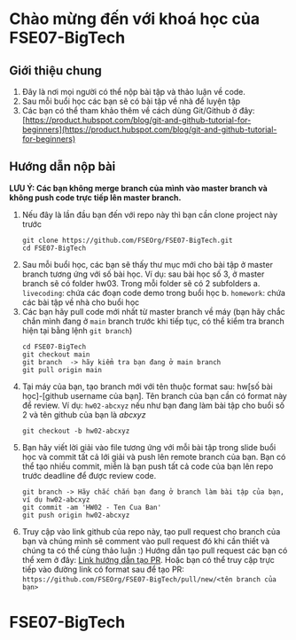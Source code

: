 # Chào mừng đến với khoá học của FSE07-BigTech

## Giới thiệu chung
1. Đây là nơi mọi người có thể nộp bài tập và thảo luận về code.
2. Sau mỗi buổi học các bạn sẽ có bài tập về nhà để luyện tập
3. Các bạn có thể tham khảo thêm về cách dùng Git/Github ở đây:  [https://product.hubspot.com/blog/git-and-github-tutorial-for-beginners](https://product.hubspot.com/blog/git-and-github-tutorial-for-beginners)

## Hướng dẫn nộp bài

**LƯU Ý: Các bạn không merge branch của mình vào master branch và không push code trực tiếp lên master branch.**

 1. Nếu đây là lần đầu bạn đến với repo này thì bạn cần clone project này trước
	 ```
	 git clone https://github.com/FSEOrg/FSE07-BigTech.git
	 cd FSE07-BigTech
	 ``` 
 2. Sau mỗi buổi học, các bạn sẽ thấy thư mục mới cho bài tập ở master branch tương ứng với số bài học. Ví dụ: sau bài học số 3, ở master branch sẽ có folder hw03. Trong mỗi folder sẽ có 2 subfolders
	 a. ```livecoding```: chứa các đoạn code demo trong buổi học
	 b. ```homework```: chứa các bài tập về nhà cho buổi học
 3. Các bạn hãy pull code mới nhất từ master branch về máy (bạn hãy chắc chắn mình đang ở ```main``` branch trước khi tiếp tục, có thể kiểm tra branch hiện tại bằng lệnh ```git branch```)
	 ```
	 cd FSE07-BigTech
	 git checkout main
	 git branch  -> hãy kiểm tra bạn đang ở main branch
	 git pull origin main
	   ```
 4. Tại máy của bạn, tạo branch mới với tên thuộc format sau: hw[số bài học]-[github username của bạn]. Tên branch của bạn cần có format này để review. Ví dụ: ```hw02-abcxyz``` nếu như bạn đang làm bài tập cho buổi số 2 và tên github của bạn là *abcxyz* 
	 ```
	 git checkout -b hw02-abcxyz
	 ```
 5. Bạn hãy viết lời giải vào file tương ứng với mỗi bài tập trong slide buổi học và commit tất cả lới giải và push lên remote branch của bạn. Bạn có thể tạo nhiều commit, miễn là bạn push tất cả code của bạn lên repo trước deadline để được review code.
	 ```
	 git branch -> Hãy chắc chắn bạn đang ở branch làm bài tập của bạn, ví dụ hw02-abcxyz
	 git commit -am 'HW02 - Ten Cua Ban'
	 git push origin hw02-abcxyz
	 ```
 6. Truy cập vào link github của repo này, tạo pull request cho branch của bạn và chúng mình sẽ comment vào pull request đó khi cần thiết và chúng ta có thể cùng thảo luận :) Hướng dẫn tạo pull request các bạn có thể xem ở đây: [Link hướng dẫn tạo PR](https://docs.github.com/en/pull-requests/collaborating-with-pull-requests/proposing-changes-to-your-work-with-pull-requests/creating-a-pull-request). Hoặc bạn có thể truy cập trực tiếp vào đường link có format sau để tạo PR: 
 ```https://github.com/FSEOrg/FSE07-BigTech/pull/new/<tên branch của bạn>```
# FSE07-BigTech
